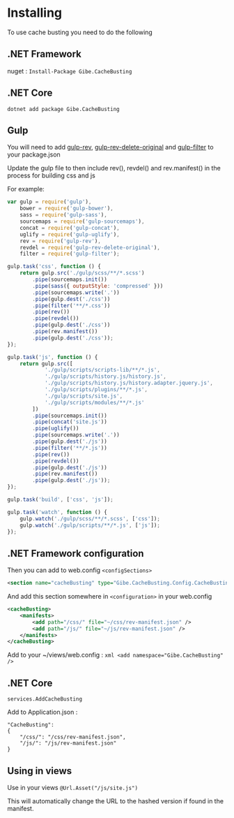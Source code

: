 # Installing

To use cache busting you need to do the following

## .NET Framework
nuget : ```Install-Package Gibe.CacheBusting```

## .NET Core
```dotnet add package Gibe.CacheBusting```

## Gulp

You will need to add [gulp-rev](https://www.npmjs.com/package/gulp-rev"gulp-rev"), [gulp-rev-delete-original](https://www.npmjs.com/package/gulp-rev-delete-original"gulp-rev-delete-original") and [gulp-filter](https://www.npmjs.com/package/gulp-filter"gulp-filter") to your package.json

Update the gulp file to then include rev(), revdel() and rev.manifest() in the process for building css and js

For example:

```javascript
var gulp = require('gulp'),
	bower = require('gulp-bower'),
	sass = require('gulp-sass'),
	sourcemaps = require('gulp-sourcemaps'),
	concat = require('gulp-concat'),
	uglify = require('gulp-uglify'),
	rev = require('gulp-rev'),
	revdel = require('gulp-rev-delete-original'),
	filter = require('gulp-filter');

gulp.task('css', function () {
	return gulp.src('./gulp/scss/**/*.scss')
		.pipe(sourcemaps.init())
		.pipe(sass({ outputStyle: 'compressed' }))
		.pipe(sourcemaps.write('.'))
		.pipe(gulp.dest('./css'))
		.pipe(filter('**/*.css'))
		.pipe(rev())
		.pipe(revdel())
		.pipe(gulp.dest('./css'))
		.pipe(rev.manifest())
		.pipe(gulp.dest('./css'));
});

gulp.task('js', function () {
	return gulp.src([
			'./gulp/scripts/scripts-lib/**/*.js',
			'./gulp/scripts/history.js/history.js',
			'./gulp/scripts/history.js/history.adapter.jquery.js',
			'./gulp/scripts/plugins/**/*.js',
			'./gulp/scripts/site.js',
			'./gulp/scripts/modules/**/*.js'
		])
		.pipe(sourcemaps.init())
		.pipe(concat('site.js'))
		.pipe(uglify())
		.pipe(sourcemaps.write('.'))
		.pipe(gulp.dest('./js'))
		.pipe(filter('**/*.js'))
		.pipe(rev())
		.pipe(revdel())
		.pipe(gulp.dest('./js'))
		.pipe(rev.manifest())
		.pipe(gulp.dest('./js'));
});

gulp.task('build', ['css', 'js']);

gulp.task('watch', function () {
	gulp.watch('./gulp/scss/**/*.scss', ['css']);
	gulp.watch('./gulp/scripts/**/*.js', ['js']);
});
```
## .NET Framework configuration

Then you can add to web.config `<configSections>`
```xml
<section name="cacheBusting" type="Gibe.CacheBusting.Config.CacheBustingSection, Gibe.CacheBusting" />
```
And add this section somewhere in `<configuration>` in your web.config

```xml
<cacheBusting>
	<manifests>
		<add path="/css/" file="~/css/rev-manifest.json" />
		<add path="/js/" file="~/js/rev-manifest.json" />
	</manifests>
</cacheBusting>
```

Add to your ~/views/web.config : ```xml <add namespace="Gibe.CacheBusting" />```

## .NET Core

```services.AddCacheBusting```

Add to Application.json : 
```
"CacheBusting": 
{
	"/css/": "/css/rev-manifest.json",
	"/js/": "/js/rev-manifest.json"
}
```

## Using in views

Use in your views ```@Url.Asset("/js/site.js")```

This will automatically change the URL to the hashed version if found in the manifest.
